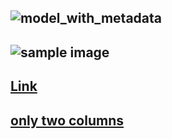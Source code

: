 
## <img alt="model_with_metadata" src="../../images/convert/model_with_metadata.png" title="Title">

## ![sample image](https://placehold.it/350x150)

## <a href="https://placehold.it/350x150">Link </a>

## [only two columns](../../../../documentation/components/reference/amp-story.md)
